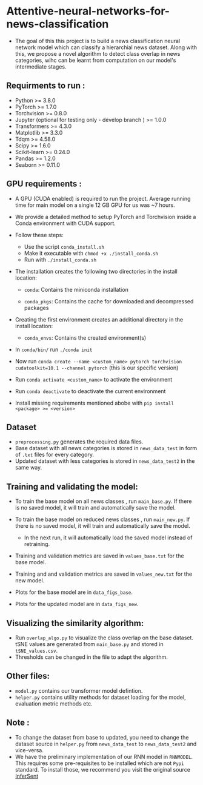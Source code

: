 # Attentive-neural-networks-for-news-classification

* The goal of this this project is to build a news classification neural network model which can classify a hierarchial news dataset. Along with this, we propose a novel algorithm to detect class overlap in news categories, wihc can be learnt from computation on our model's intermediate stages.

## Requirments to run :

* Python >= 3.8.0
* PyTorch >= 1.7.0
* Torchvision >= 0.8.0
* Jupyter (optional for testing only - develop branch ) >= 1.0.0
* Transformers >= 4.3.0
* Matplotlib >= 3.3.0
* Tdqm >= 4.58.0
* Scipy >= 1.6.0
* Scikit-learn >= 0.24.0
* Pandas >= 1.2.0
* Seaborn >= 0.11.0

## GPU requirements :

* A GPU (CUDA enabled) is required to run the project. Average running time for main model on a single 12 GB GPU for us was ~7 hours.
* We provide a detailed method to setup PyTorch and Torchvision inside a Conda environment with CUDA support.

* Follow these steps:

    + Use the script `conda_install.sh`
    + Make it executable with `chmod +x ./install_conda.sh`
    + Run with `./install_conda.sh`

* The installation creates the following two directories in the install location:

    + `conda`: Contains the miniconda installation

    + `conda_pkgs`: Contains the cache for downloaded and decompressed packages

* Creating the first environment creates an additional directory in the install location:

    + `conda_envs`: Contains the created environment(s)

* In `conda/bin/` run `./conda init`

* Now run `conda create --name <custom_name> pytorch torchvision cudatoolkit=10.1 --channel pytorch` (this is our specific version)

* Run `conda activate <custom_name>` to activate the environment 
* Run `conda deactivate` to deactivate the current environment 
* Install missing requirements mentioned abobe with `pip install <package> >= <version>`

## Dataset

* `preprocessing.py` generates the required data files. 
* Base dataset with all news categories is stored in `news_data_test` in form of `.txt` files for every category.
* Updated dataset with less categories is stored in `news_data_test2` in the same way.

## Training and validating the model:

* To train the base model on all news classes , run `main_base.py`. If there is no saved model, it will train and automatically save the model. 

* To train the base model on reduced news classes , run `main_new.py`. If there is no saved model, it will train and automatically save the model.

    + In the next run, it will automatically load the saved model instead of retraining.

* Training and validation metrics are saved in `values_base.txt` for the base model.
* Training and and validation metrics are saved in `values_new.txt` for the new model.

* Plots for the base model are in `data_figs_base`.
* Plots for the updated model are in `data_figs_new`.

## Visualizing the similarity algorithm:

* Run `overlap_algo.py` to visualize the class overlap on the base dataset. tSNE values are generated from `main_base.py` and stored in `tSNE_values.csv`.
* Thresholds can be changed in the file to adapt the algorithm.


## Other files:

* `model.py` contains our transformer model defintion.
* `helper.py` contains utility methods for dataset loading for the model, evaluation metric methods etc.

## Note :

* To change the dataset from base to updated, you need to change the dataset source in `helper.py` from `news_data_test` to `news_data_test2` and vice-versa.
* We have the preliminary implementation of our RNN model in `RNNMODEL`. This requires some pre-requisites to be installed which are not `Pypi` standard. To install those, we 
recommend you visit the original source [InferSent](https://github.com/facebookresearch/InferSent)















